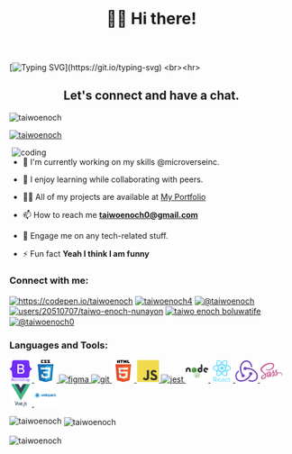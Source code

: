 ## <h1 align='center' style ='margin:30px'>👋🏼 Hi there!</h1><br>
[![Typing SVG](https://readme-typing-svg.demolab.com?font=Fira+Code&size=40&pause=1000&center=true&vCenter=true&width=1000&height=52&lines=Welcome,+and+thank+you+for+visiting!;I+am+Enoch,+a+Full+stack+Developer;and+I+am+open+to+OPPORTUNITIES.)](https://git.io/typing-svg)
<br><hr>
<h2 align="center">Let's connect and have a chat.</h2>

<p align="left"> <img src="https://komarev.com/ghpvc/?username=taiwoenoch&label=Profile%20views&color=0e75b6&style=flat" alt="taiwoenoch" /> </p>

<p align="left"> <a href="https://github.com/ryo-ma/github-profile-trophy"><img src="https://github-profile-trophy.vercel.app/?username=taiwoenoch" alt="taiwoenoch" /></a> </p>

<img align="right" alt="coding" width="500" src="https://media3.giphy.com/media/v1.Y2lkPTc5MGI3NjExOTM0N2NkYzJlNzZlOGZkMmY3Y2VhZjAwY2JkMTc2NWVlMmJjZWVlZCZjdD1n/qgQUggAC3Pfv687qPC/giphy.gif">

- 🔭 I'm currently working on my skills @microverseinc.

- 🤝  I enjoy learning while collaborating with peers.

- 👨‍💻 All of my projects are available at <a href="taiwoenoch.tech">My Portfolio</a>

- 📫 How to reach me **taiwoenoch0@gmail.com**

- 💬  Engage me on any tech-related stuff.

- ⚡ Fun fact **Yeah I think I am funny**

<h3 align="left">Connect with me:</h3>
<p align="left">
<a href="https://codepen.io/https://codepen.io/taiwoenoch" target="blank"><img align="center" src="https://raw.githubusercontent.com/rahuldkjain/github-profile-readme-generator/master/src/images/icons/Social/codepen.svg" alt="https://codepen.io/taiwoenoch" height="30" width="40" /></a>
<a href="https://twitter.com/taiwoenoch4" target="blank"><img align="center" src="https://raw.githubusercontent.com/rahuldkjain/github-profile-readme-generator/master/src/images/icons/Social/twitter.svg" alt="taiwoenoch4" height="30" width="40" /></a>
<a href="https://linkedin.com/in/@taiwoenoch" target="blank"><img align="center" src="https://raw.githubusercontent.com/rahuldkjain/github-profile-readme-generator/master/src/images/icons/Social/linked-in-alt.svg" alt="@taiwoenoch" height="30" width="40" /></a>
<a href="https://stackoverflow.com/users/users/20510707/taiwo-enoch-nunayon" target="blank"><img align="center" src="https://raw.githubusercontent.com/rahuldkjain/github-profile-readme-generator/master/src/images/icons/Social/stack-overflow.svg" alt="users/20510707/taiwo-enoch-nunayon" height="30" width="40" /></a>
<a href="https://fb.com/taiwo enoch boluwatife" target="blank"><img align="center" src="https://raw.githubusercontent.com/rahuldkjain/github-profile-readme-generator/master/src/images/icons/Social/facebook.svg" alt="taiwo enoch boluwatife" height="30" width="40" /></a>
<a href="https://medium.com/@taiwoenoch0" target="blank"><img align="center" src="https://raw.githubusercontent.com/rahuldkjain/github-profile-readme-generator/master/src/images/icons/Social/medium.svg" alt="@taiwoenoch0" height="30" width="40" /></a>
</p>

<h3 align="left">Languages and Tools:</h3>
<p align="left"> <a href="https://getbootstrap.com" target="_blank" rel="noreferrer"> <img src="https://raw.githubusercontent.com/devicons/devicon/master/icons/bootstrap/bootstrap-plain-wordmark.svg" alt="bootstrap" width="40" height="40"/> </a> <a href="https://www.w3schools.com/css/" target="_blank" rel="noreferrer"> <img src="https://raw.githubusercontent.com/devicons/devicon/master/icons/css3/css3-original-wordmark.svg" alt="css3" width="40" height="40"/> </a> <a href="https://www.figma.com/" target="_blank" rel="noreferrer"> <img src="https://www.vectorlogo.zone/logos/figma/figma-icon.svg" alt="figma" width="40" height="40"/> </a> <a href="https://git-scm.com/" target="_blank" rel="noreferrer"> <img src="https://www.vectorlogo.zone/logos/git-scm/git-scm-icon.svg" alt="git" width="40" height="40"/> </a> <a href="https://www.w3.org/html/" target="_blank" rel="noreferrer"> <img src="https://raw.githubusercontent.com/devicons/devicon/master/icons/html5/html5-original-wordmark.svg" alt="html5" width="40" height="40"/> </a> <a href="https://developer.mozilla.org/en-US/docs/Web/JavaScript" target="_blank" rel="noreferrer"> <img src="https://raw.githubusercontent.com/devicons/devicon/master/icons/javascript/javascript-original.svg" alt="javascript" width="40" height="40"/> </a> <a href="https://jestjs.io" target="_blank" rel="noreferrer"> <img src="https://www.vectorlogo.zone/logos/jestjsio/jestjsio-icon.svg" alt="jest" width="40" height="40"/> </a> <a href="https://nodejs.org" target="_blank" rel="noreferrer"> <img src="https://raw.githubusercontent.com/devicons/devicon/master/icons/nodejs/nodejs-original-wordmark.svg" alt="nodejs" width="40" height="40"/> </a> <a href="https://reactjs.org/" target="_blank" rel="noreferrer"> <img src="https://raw.githubusercontent.com/devicons/devicon/master/icons/react/react-original-wordmark.svg" alt="react" width="40" height="40"/> </a> <a href="https://redux.js.org" target="_blank" rel="noreferrer"> <img src="https://raw.githubusercontent.com/devicons/devicon/master/icons/redux/redux-original.svg" alt="redux" width="40" height="40"/> </a> <a href="https://sass-lang.com" target="_blank" rel="noreferrer"> <img src="https://raw.githubusercontent.com/devicons/devicon/master/icons/sass/sass-original.svg" alt="sass" width="40" height="40"/> </a> <a href="https://vuejs.org/" target="_blank" rel="noreferrer"> <img src="https://raw.githubusercontent.com/devicons/devicon/master/icons/vuejs/vuejs-original-wordmark.svg" alt="vuejs" width="40" height="40"/> </a> <a href="https://webpack.js.org" target="_blank" rel="noreferrer"> <img src="https://raw.githubusercontent.com/devicons/devicon/d00d0969292a6569d45b06d3f350f463a0107b0d/icons/webpack/webpack-original-wordmark.svg" alt="webpack" width="40" height="40"/> </a> </p>

<p><img align="left" src="https://github-readme-stats.vercel.app/api/top-langs?username=taiwoenoch&show_icons=true&locale=en&layout=compact" alt="taiwoenoch" /></p>

<p>&nbsp;<img align="center" src="https://github-readme-stats.vercel.app/api?username=taiwoenoch&show_icons=true&locale=en" alt="taiwoenoch" /></p>

<p><img align="center" src="https://github-readme-streak-stats.herokuapp.com/?user=taiwoenoch&" alt="taiwoenoch" /></p>

